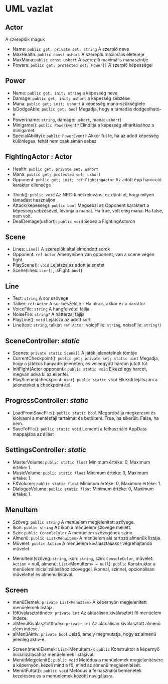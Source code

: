 # UML vazlat

## Actor

A szereplők maguk

- Name: `public get; private set; string` A szerplő neve
- MaxHealth: `public const ushort` A szereplő maximális életereje
- MaxMana:`public const ushort` A szereplő maximális manaszintje
- Powers: `public get; protected set; Power[]` A szerplő képességei

## Power

- Name: `public get; init; string` a képesség neve
- Damage: `public get; init; ushort` a képesség sebzése
- Mana: `public get; init; ushort` a képesség mana-szükséglete
- IsDodgeAble: `public get; bool` Megadja, hogy a támadás dodgeolható-e
- Power(name: `string`, damage: `ushort`, mana: `ushort`)
- Minigame(): `public PowerEvent?` Elindítja a képesség elhárításához a minigamet
- SpecialAbility(): `public PowerEvent?` Akkor fut le, ha az adott képesség különleges, tehát nem csak simán sebez

## FightingActor : Actor

- Health: `public get; private set; ushort`
- Mana: `public get; protected set; ushort`
- Opponent: `public get; init; ref:FightingActor` Az adott épp harocoló karakter ellensége
<!--  SetOpponent(`ref:FightingActor`): `void` Beállítja az adott éppen harcoló karakter ellenségét -->
- Think(): `public void` Az NPC-k nél releváns, ez dönti el, hogy milyen támadást használjon
- Attack(kepesseg): `public bool` Megsebzi az Opponent karaktert a képesség sebzésével, levonja a manat. Ha true, volt elég mana. Ha false, nem volt.
- DealDemage(ushort): `public void` Sebez a FightingActoron

## Scene

- Lines: `Line[]` A szereplők által elmondott sorok
- Opponent: `ref Actor` Amenyniben van opponent, van a scene végén fight
- PlayScene(): `void` Lejátsza az adott jelenetet
- Scene(lines: `Line[]`, isFight: `bool`)

## Line

- Text: `string` A sor szövege
- Talker: `ref:Actor` A sor beszélője - Ha nincs, akkor ez a narrátor
- VoiceFile: `string` A hangfelvétel fájlja
- NoiseFile: `string?` A háttérzaj fájlja
- PlayLine(): `void` Lejátsza az adott sort
- Line(text: `string`, talker: `ref Actor`, voiceFile: `string`, noiseFile: `string?`)

## SceneController: *static*

- Scenes: `private static Scene[]` A játék jeleneteinek tömbje
- CurrentCheckpoint(): `public get; private set; static uint` Megadja, hogy a játékos hanyadik jeleneten, és veleegyütt harcon jutott túl.
- InitFight(Actor opponent): `public static void` Elkezd egy harcot, megvan adva ki az ellenfél.
- PlayScenes(checkpoint: `uint`): `public static void` Elkezdi lejátszani a jeleneteket a checkpoint-tól.

## ProgressController: *static*

- LoadFromSaveFile(): `public static bool` Megpróbálja megkeresni és kiolvasni a mentésfájl tartalmát és betölteni. True, ha sikerült. False, ha nem.
- SaveToFile(): `public static void` Lementi a felhasználó AppData mappájába az állást

## SettingsController: *static*
- MasterVolume: `public static float` Minimum értéke: 0, Maximum értéke: 1.
- MusicVolume: `public static float` Minimum értéke: 0, Maximum értéke: 1.
- FXVolume: `public static float` Minimum értéke: 0, Maximum értéke: 1.
- DialogueVolume: `public static float` Minimum értéke: 0, Maximum értéke: 1.

## MenuItem
- Szöveg: `public string` A menüelem megjelenített szövege.
- Ikon: `public string` Az ikon a menüelem szövege mellett.
- Szín: `public ConsoleColor` A menüelem szövegének színe.
- Almenü: `public List<MenuItem>` A menüelem alá tartozó almenük listája.
- Művelet: `public Action` A menüelem kiválasztásakor végrehajtandó művelet.
+ MenuItem(szöveg: `string`, ikon: `string`, szín: `ConsoleColor`, művelet: `Action` = null, almenü: `List<`MenuItem`> = null`): `public` Konstruktor a menüelem inicializálásához szöveggel, ikonnal, színnel, opcionálisan művelettel és almenü listával.

## Screen
- menüElemek: `private List<MenuItem>` A képernyőn megjelenített menüelemek listája.
- főKiválasztottIndex: `private int` Az aktuálisan kiválasztott fő menüelem indexe.
- alMenüKiválasztottIndex: `private int` Az aktuálisan kiválasztott almenü elem indexe.
- alMenüAktív: `private bool` Jelző, amely megmutatja, hogy az almenü jelenleg aktív-e.
+ Screen(menüElemek: `List<`MenuItem`>`): `public` Konstruktor a képernyő inicializálásához menüelemek listájával.
+ MenütMegjelenít(): `public void` Metódus a menüelemek megjelenítésére a képernyőn, kezeli mind a fő, mind az almenü megjelenítését.
+ MenütFuttat(): `public void` Metódus a felhasználói bemenetek kezelésére és a menüelemek közötti navigálásra.
